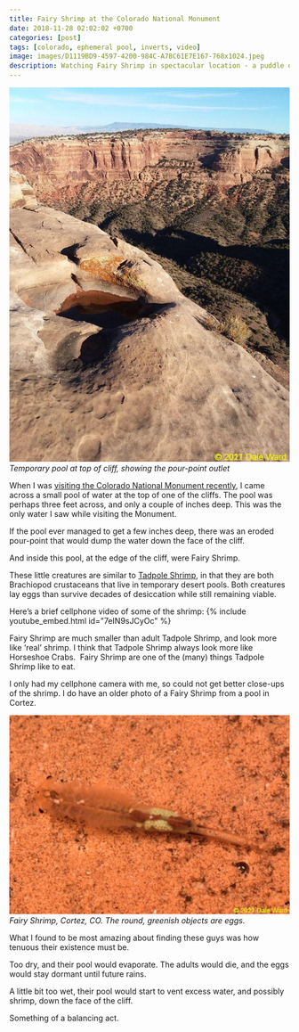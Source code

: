```yaml
---
title: Fairy Shrimp at the Colorado National Monument
date: 2018-11-28 02:02:02 +0700
categories: [post]
tags: [colorado, ephemeral pool, inverts, video]
image: images/D1119BD9-4597-4200-984C-A78C61E7E167-768x1024.jpeg
description: Watching Fairy Shrimp in spectacular location - a puddle on the edge of a cliff in the Colorado National Monument
---
```


![Temporary pool at top of cliff](images/D1119BD9-4597-4200-984C-A78C61E7E167-768x1024.jpeg) *Temporary pool at top of cliff, showing the pour-point outlet*

When I was [visiting the Colorado National Monument recently](https://tightloop.com/blog/2018/11/21/colorado-national-monument/), I came across a small pool of water at the top of one of the cliffs. The pool was perhaps three feet across, and only a couple of inches deep. This was the only water I saw while visiting the Monument.

If the pool ever managed to get a few inches deep, there was an eroded pour-point that would dump the water down the face of the cliff.

And inside this pool, at the edge of the cliff, were Fairy Shrimp.

These little creatures are similar to [Tadpole Shrimp](/blog/2018/09/11/Tadpole-Shrimp/), in that they are both Brachiopod crustaceans that live in temporary desert pools. Both creatures lay eggs than survive decades of desiccation while still remaining viable.

Here’s a brief cellphone video of some of the shrimp:
{% include youtube_embed.html id="7eIN9sJCyOc" %}  

Fairy Shrimp are much smaller than adult Tadpole Shrimp, and look more like ‘real’ shrimp. I think that Tadpole Shrimp always look more like Horseshoe Crabs.  Fairy Shrimp are one of the (many) things Tadpole Shrimp like to eat.

I only had my cellphone camera with me, so could not get better close-ups of the shrimp. I do have an older photo of a Fairy Shrimp from a pool in Cortez.

![](images/B2207442-7A9B-4D20-A41E-2F0660575AD5-1024x725.jpeg) *Fairy Shrimp, Cortez, CO. The round, greenish objects are eggs.*

What I found to be most amazing about finding these guys was how tenuous their existence must be.

Too dry, and their pool would evaporate. The adults would die, and the eggs would stay dormant until future rains.

A little bit too wet, their pool would start to vent excess water, and possibly shrimp, down the face of the cliff.

Something of a balancing act.